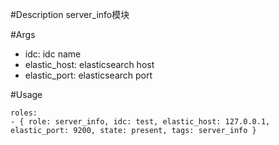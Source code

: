 #Description
server_info模块

#Args
* idc: idc name
* elastic_host: elasticsearch host
* elastic_port: elasticsearch port
 

#Usage
```
roles:  
- { role: server_info, idc: test, elastic_host: 127.0.0.1, elastic_port: 9200, state: present, tags: server_info }
```
